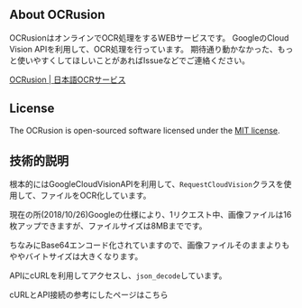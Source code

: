 
## About OCRusion
OCRusionはオンラインでOCR処理をするWEBサービスです。
GoogleのCloud Vision APIを利用して、OCR処理を行っています。
期待通り動かなかった、もっと使いやすくしてほしいことがあればIssueなどでご連絡ください。

[OCRusion | 日本語OCRサービス](https://ocrusion.my-portfolio.site/)

## License

The OCRusion is open-sourced software licensed under the [MIT license](https://opensource.org/licenses/MIT).

## 技術的説明
根本的にはGoogleCloudVisionAPIを利用して、`RequestCloudVision`クラスを使用して、ファイルをOCR化しています。

現在の所(2018/10/26)Googleの仕様により、1リクエスト中、画像ファイルは16枚アップできますが、ファイルサイズは8MBまでです。

ちなみにBase64エンコード化されていますので、画像ファイルそのままよりもややバイトサイズは大きくなります。

APIにcURLを利用してアクセスし、`json_decode`しています。


cURLとAPI接続の参考にしたページはこちら


